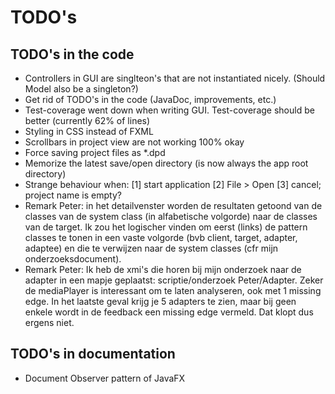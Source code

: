 # TODO's

## TODO's in the code
* Controllers in GUI are singlteon's that are not instantiated nicely. (Should Model also be a singleton?)
* Get rid of TODO's in the code (JavaDoc, improvements, etc.)
* Test-coverage went down when writing GUI. Test-coverage should be better (currently 62% of lines)
* Styling in CSS instead of FXML
* Scrollbars in project view are not working 100% okay
* Force saving project files as *.dpd
* Memorize the latest save/open directory (is now always the app root directory)
* Strange behaviour when: [1] start application [2] File > Open [3] cancel; project name is empty?
* Remark Peter: in het detailvenster worden de resultaten getoond van de classes van de system class 
  (in alfabetische volgorde) naar de classes van de target. Ik zou het logischer vinden om eerst (links) 
  de pattern classes te tonen in een vaste volgorde (bvb client, target, adapter, adaptee) en die te 
  verwijzen naar de system classes (cfr mijn onderzoeksdocument).
* Remark Peter: Ik heb de xmi's die horen bij mijn onderzoek naar de adapter in een mapje geplaatst: 
  scriptie/onderzoek Peter/Adapter. Zeker de mediaPlayer is interessant om te laten analyseren, ook met 
  1 missing edge. In het laatste geval krijg je 5 adapters te zien, maar bij geen enkele wordt in de 
  feedback een missing edge vermeld. Dat klopt dus ergens niet.

## TODO's in documentation 
* Document Observer pattern of JavaFX
